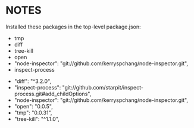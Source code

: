 # NOTES

Installed these packages in the top-level package.json:

  - tmp
  - diff
  - tree-kill
  - open
  - "node-inspector": "git://github.com/kerryspchang/node-inspector.git",
  - inspect-process
  
  
+    "diff": "^3.2.0",
+    "inspect-process": "git://github.com/starpit/inspect-process.git#add_childOptions",
+    "node-inspector": "git://github.com/kerryspchang/node-inspector.git",
+    "open": "0.0.5",
+    "tmp": "0.0.31",
+    "tree-kill": "^1.1.0",


